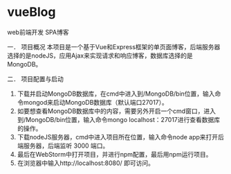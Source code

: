 # vueBlog
web前端开发 SPA博客

一．	项目概况
本项目是一个基于Vue和Express框架的单页面博客，后端服务器选择的是nodeJS，应用Ajax来实现请求和响应博客，数据库选择的是MongoDB。

二．	项目配置与启动
1.	下载并启动MongoDB数据库，在cmd中进入到/MongoDB/bin位置，输入命令mongod来启动MongoDB数据库（默认端口27017）。
2.	如要想查看MongoDB数据库中的内容，需要另外开启一个cmd窗口，进入到/MongoDB/bin位置，输入命令mongo localhost：27017进行查看数据库的操作。
3.	下载nodeJS服务器，cmd中进入项目所在位置，输入命令node app来打开后端服务器，后端监听 3000 端口。
4.	最后在WebStorm中打开项目，并进行npm配置，最后用npm运行项目。
5.	在浏览器中输入http://localhost:8080/ 即可访问。
